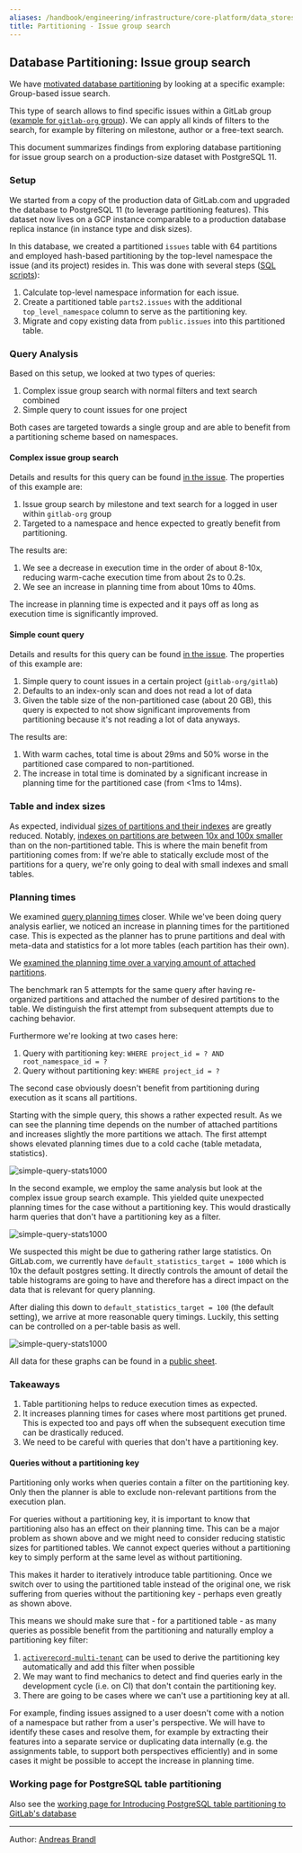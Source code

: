 ```yaml
---
aliases: /handbook/engineering/infrastructure/core-platform/data_stores/database/doc/issue-group-search-partitioning.html
title: Partitioning - Issue group search
---
```


## Database Partitioning: Issue group search

We have [motivated database partitioning](partitioning.html) by looking at a specific example: Group-based issue search.

This type of search allows to find specific issues within a GitLab group ([example for `gitlab-org` group](https://gitlab.com/groups/gitlab-org/-/issues)). We can apply all kinds of filters to the search, for example by filtering on milestone, author or a free-text search.

This document summarizes findings from exploring database partitioning for issue group search on a production-size dataset with PostgreSQL 11.

### Setup

We started from a copy of the production data of GitLab.com and upgraded the database to PostgreSQL 11 (to leverage partitioning features). This dataset now lives on a GCP instance comparable to a production database replica instance (in instance type and disk sizes).

In this database, we created a partitioned `issues` table with 64 partitions and employed hash-based partitioning by the top-level namespace the issue (and its project) resides in. This was done with several steps ([SQL scripts](https://gitlab.com/abrandl/gitlab-issue-partitioning/-/tree/master/sql)):

1. Calculate top-level namespace information for each issue.
2. Create a partitioned table `parts2.issues` with the additional `top_level_namespace` column to serve as the partitioning key.
3. Migrate and copy existing data from `public.issues` into this partitioned table.

### Query Analysis

Based on this setup, we looked at two types of queries:

1. Complex issue group search with normal filters and text search combined
2. Simple query to count issues for one project

Both cases are targeted towards a single group and are able to benefit from a partitioning scheme based on namespaces.

#### Complex issue group search

Details and results for this query can be found [in the issue](https://gitlab.com/gitlab-org/gitlab/-/issues/201871#note_298222262). The properties of this example are:

1. Issue group search by milestone and text search for a logged in user within `gitlab-org` group
2. Targeted to a namespace and hence expected to greatly benefit from partitioning.

The results are:

1. We see a decrease in execution time in the order of about 8-10x, reducing warm-cache execution time from about 2s to 0.2s.
2. We see an increase in planning time from about 10ms to 40ms.

The increase in planning time is expected and it pays off as long as execution time is significantly improved.

#### Simple count query

Details and results for this query can be found [in the issue](https://gitlab.com/gitlab-org/gitlab/-/issues/201871#note_299684145). The properties of this example are:

1. Simple query to count issues in a certain project (`gitlab-org/gitlab`)
2. Defaults to an index-only scan and does not read a lot of data
3. Given the table size of the non-partitioned case (about 20 GB), this query is expected to not show significant improvements from partitioning because it's not reading a lot of data anyways.

The results are:

1. With warm caches, total time is about 29ms and 50% worse in the partitioned case compared to non-partitioned.
2. The increase in total time is dominated by a significant increase in planning time for the partitioned case (from <1ms to 14ms).

### Table and index sizes

As expected, individual [sizes of partitions and their indexes](https://gitlab.com/gitlab-org/gitlab/-/issues/201871#note_301733476) are greatly reduced. Notably, [indexes on partitions are between 10x and 100x smaller](https://gitlab.com/gitlab-org/database-team/team-tasks/snippets/1947682#table-and-index-sizes) than on the non-partitioned table. This is where the main benefit from partitioning comes from: If we're able to statically exclude most of the partitions for a query, we're only going to deal with small indexes and small tables.

### Planning times

We examined [query planning times](https://gitlab.com/gitlab-org/gitlab/-/issues/201871#note_301884463) closer. While we've been doing query analysis earlier, we noticed an increase in planning times for the partitioned case. This is expected as the planner has to prune partitions and deal with meta-data and statistics for a lot more tables (each partition has their own).

We [examined the planning time over a varying amount of attached partitions](https://gitlab.com/abrandl/gitlab-issue-partitioning/-/blob/master/planning_times.rb).

The benchmark ran 5 attempts for the same query after having re-organized partitions and attached the number of desired partitions to the table. We distinguish the first attempt from subsequent attempts due to caching behavior.

Furthermore we're looking at two cases here:

1. Query with partitioning key: `WHERE project_id = ? AND root_namespace_id = ?`
2. Query without partitioning key: `WHERE project_id = ?`

The second case obviously doesn't benefit from partitioning during execution as it scans all partitions.

Starting with the simple query, this shows a rather expected result. As we can see the planning time depends on the number of attached partitions and increases slightly the more partitions we attach. The first attempt shows elevated planning times due to a cold cache (table metadata, statistics).

![simple-query-stats1000](simple-query-stats1000.png)

In the second example, we employ the same analysis but look at the complex issue group search example. This yielded quite unexpected planning times for the case without a partitioning key. This would drastically harm queries that don't have a partitioning key as a filter.

![simple-query-stats1000](complex-query-stats1000.png)

We suspected this might be due to gathering rather large statistics. On GitLab.com, we currently have `default_statistics_target = 1000` which is 10x the default postgres setting. It directly controls the amount of detail the table histograms are going to have and therefore has a direct impact on the data that is relevant for query planning.

After dialing this down to `default_statistics_target = 100` (the default setting), we arrive at more reasonable query timings. Luckily, this setting can be controlled on a per-table basis as well.

![simple-query-stats1000](complex-query-stats100.png)

All data for these graphs can be found in a [public sheet](https://docs.google.com/spreadsheets/d/1MUc-Ogkal5XI2KKSeyn8m3nbdXuzNZ_h1-AHK0Ql3JE/edit?usp=sharing).

### Takeaways

1. Table partitioning helps to reduce execution times as expected.
2. It increases planning times for cases where most partitions get pruned. This is expected too and pays off when the subsequent execution time can be drastically reduced.
3. We need to be careful with queries that don't have a partitioning key.

#### Queries without a partitioning key

Partitioning only works when queries contain a filter on the partitioning key. Only then the planner is able to exclude non-relevant partitions from the execution plan.

For queries without a partitioning key, it is important to know that partitioning also has an effect on their planning time. This can be a major problem as shown above and we might need to consider reducing statistic sizes for partitioned tables. We cannot expect queries without a partitioning key to simply perform at the same level as without partitioning.

This makes it harder to iteratively introduce table partitioning. Once we switch over to using the partitioned table instead of the original one, we risk suffering from queries without the partitioning key - perhaps even greatly as shown above.

This means we should make sure that - for a partitioned table - as many queries as possible benefit from the partitioning and naturally employ a partitioning key filter:

1. [`activerecord-multi-tenant`](https://gitlab.com/gitlab-org/gitlab/-/issues/207397) can be used to derive the partitioning key automatically and add this filter when possible
2. We may want to find mechanics to detect and find queries early in the development cycle (i.e. on CI) that don't contain the partitioning key.
3. There are going to be cases where we can't use a partitioning key at all.

For example, finding issues assigned to a user doesn't come with a notion of a namespace but rather from a user's perspective. We will have to identify these cases and resolve them, for example by extracting their features into a separate service or duplicating data internally (e.g. the assignments table, to support both perspectives efficiently) and in some cases it might be possible to accept the increase in planning time.

### Working page for PostgreSQL table partitioning

Also see the [working page for Introducing PostgreSQL table partitioning to GitLab's database](/handbook/engineering/infrastructure/core-platform/data_stores/database/doc/partitioning.html)

---

Author: [Andreas Brandl](https://gitlab.com/abrandl)
